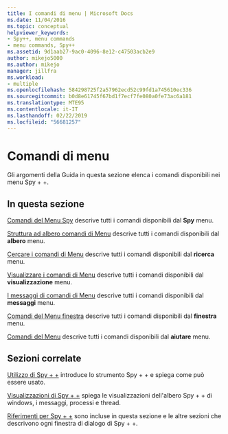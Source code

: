 ```yaml
---
title: I comandi di menu | Microsoft Docs
ms.date: 11/04/2016
ms.topic: conceptual
helpviewer_keywords:
- Spy++, menu commands
- menu commands, Spy++
ms.assetid: 9d1aab27-9ac0-4096-8e12-c47503acb2e9
author: mikejo5000
ms.author: mikejo
manager: jillfra
ms.workload:
- multiple
ms.openlocfilehash: 584298725f2a57962ecd52c99fd1a745610ec336
ms.sourcegitcommit: b0d8e61745f67bd1f7ecf7fe080a0fe73ac6a181
ms.translationtype: MTE95
ms.contentlocale: it-IT
ms.lasthandoff: 02/22/2019
ms.locfileid: "56681257"
---
```

# <a name="menu-commands"></a>Comandi di menu
Gli argomenti della Guida in questa sezione elenca i comandi disponibili nei menu Spy + +.

## <a name="in-this-section"></a>In questa sezione
 [Comandi del Menu Spy](../debugger/spy-menu-commands.md) descrive tutti i comandi disponibili dal **Spy** menu.

 [Struttura ad albero comandi di Menu](../debugger/tree-menu-commands.md) descrive tutti i comandi disponibili dal **albero** menu.

 [Cercare i comandi di Menu](../debugger/search-menu-commands.md) descrive tutti i comandi disponibili dal **ricerca** menu.

 [Visualizzare i comandi di Menu](../debugger/view-menu-commands.md) descrive tutti i comandi disponibili dal **visualizzazione** menu.

 [I messaggi di comandi di Menu](../debugger/messages-menu-commands.md) descrive tutti i comandi disponibili dal **messaggi** menu.

 [Comandi del Menu finestra](../debugger/window-menu-commands.md) descrive tutti i comandi disponibili dal **finestra** menu.

 [Comandi del Menu](../debugger/help-menu-commands.md) descrive tutti i comandi disponibili dal **aiutare** menu.

## <a name="related-sections"></a>Sezioni correlate
 [Utilizzo di Spy + +](../debugger/using-spy-increment.md) introduce lo strumento Spy + + e spiega come può essere usato.

 [Visualizzazioni di Spy + +](../debugger/spy-increment-views.md) spiega le visualizzazioni dell'albero Spy + + di windows, i messaggi, processi e thread.

 [Riferimenti per Spy + +](../debugger/spy-increment-reference.md) sono incluse in questa sezione e le altre sezioni che descrivono ogni finestra di dialogo di Spy + +.